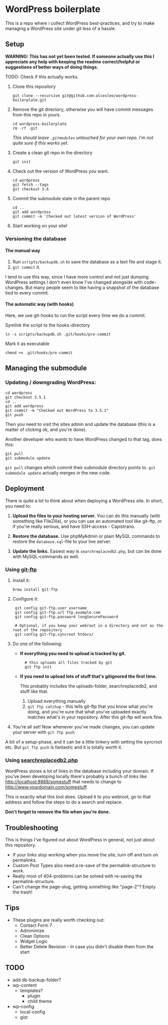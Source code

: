 # WordPress boilerplate

This is a repo where i collect WordPress best-practices, and try to make managing a WordPress site under git less of a hassle.

## Setup

**WARNING: This has not yet been tested. If someone actually use this I appreciate any help with keeping the readme correct/helpful or suggestions of better ways of doing things.**

TODO: Check if this actually works.

1.  Clone this repository

        git clone --recursive git@github.com:alcesleo/wordpress-boilerplate.git

2.  Remove the git directory, otherwise you will have commit
    messages from this repo in yours.

        cd wordpress-boilerplate
        rm -rf .git

    *This should leave `.gitmodules` untouched for your own repo. I'm not quite sure if this works yet.*

3.  Create a clean git repo in the directory

        git init

4.  Check out the version of WordPress you want.

        cd wordpress
        git fetch --tags
        git checkout 3.6

5.  Commit the submodule state in the parent repo

        cd ..
        git add wordpress
        git commit -m 'Checked out latest version of WordPress'

6. Start working on your site!

### Versioning the database

#### The manual way

1. Run `scripts/backupdb.sh` to save the database as a text file and stage it.
2. `git commit` it.

I tend to use this way, since I have more control and not just dumping WordPress settings
I don't even know I've changed alongside with code-changes. But many people seem to like
having a snapshot of the database tied to every commit.

#### The automatic way (with hooks)

Here, we use git-hooks to run the script every time we do a commit.

Symlink the script to the hooks-directory

    ln -s scripts/backupdb.sh .git/hooks/pre-commit

Mark it as executable

    chmod +x .git/hooks/pre-commit

## Managing the submodule

### Updating / downgrading WordPress:

    cd wordpress
    git checkout 3.5.1
    cd ..
    git add wordpress
    git commit -m "Checked out WordPress to 3.5.1"
    git push

Then you need to visit the sites admin and update the database (this is a matter of clicking ok, and you're done).

Another developer who wants to have WordPress changed to that tag, does this:

    git pull
    git submodule update

`git pull` changes which commit their submodule directory points to. `git submodule update` actually merges in the new code.

## Deployment

There is quite a lot to think about when deploying a WordPress site. In short, you need to:

1. **Upload the files to your hosting server.** You can do this manually (with something like FileZilla), or you can use an automated tool like git-ftp, or if you're really serious, and have SSH-access - Capistrano.

2. **Restore the database.** Use phpMyAdmin or plain MySQL commands to restore the `database.sql`-file to your live server.

3. **Update the links.** Easiest way is `searchreplacedb2.php`, but can be done with MySQL-commands as well.



### Using [git-ftp](https://github.com/git-ftp/git-ftp)

1.  Install it:

        brew install git-ftp

2. Configure it:

        git config git-ftp.user username
        git config git-ftp.url ftp.example.com
        git config git-ftp.password longSecurePassword

        # Optional, if you keep your webroot in a directory and not as the root of the repository
        git config git-ftp.syncroot htdocs/

3. Do one of the following:

    + **If everything you need to upload is tracked by git.**

            # this uploads all files tracked by git
            git ftp init

    + **If you need to upload lots of stuff that's gitignored the first time.**

        This probably includes the uploads-folder, searchreplacedb2, and stuff like that.

        1. Upload everything manually
        2. `git ftp catchup` - this tells git-ftp that you know what you're doing,
            and you're sure that what you've uploaded exactly matches what's in your
            repository. After this git-ftp will work fine.


4. You're all set! Now whenever you've made changes, you can update your server with `git ftp push`

A bit of a setup-phase, and it can be a little tinkery with setting the syncroot etc. But `git ftp push` is fantastic and it is totally worth it.

### Using [searchreplacedb2.php](http://interconnectit.com/products/search-and-replace-for-wordpress-databases/)

WordPress stores a lot of links in the database including your domain. If you've been developing locally there's probably a bunch of links like <http://localhost:8888/somestuff> that needs to change to <http://www.yourdomain.com/somestuff>.

This is exactly what this tool does. Upload it to you webroot, go to that address and follow the steps to do a search and replace.

**Don't forget to remove the file when you're done.**

## Troubleshooting

This is things I've figured out about WordPress in general, not just about this repository.

+ If your links stop working when you move the site, turn off and turn on permalinks.
+ Custom Post Types also need a re-save of the permalink-structure to work.
+ Really most of 404-problems can be solved with re-saving the permalink-structure.
+ Can't change the page-slug, getting something like "page-2"? Empty the trash!

## Tips

+ These plugins are really worth checking out:
    + Contact Form 7
    + Adminimize
    + Clean Options
    + Widget Logic
    + Better Delete Revision - In case you didn't disable them from the start


## TODO

+ add db-backup-folder?
+ wp-content
    + templates?
        + plugin
        + child theme
+ wp-config
    + local-config
    + gist
